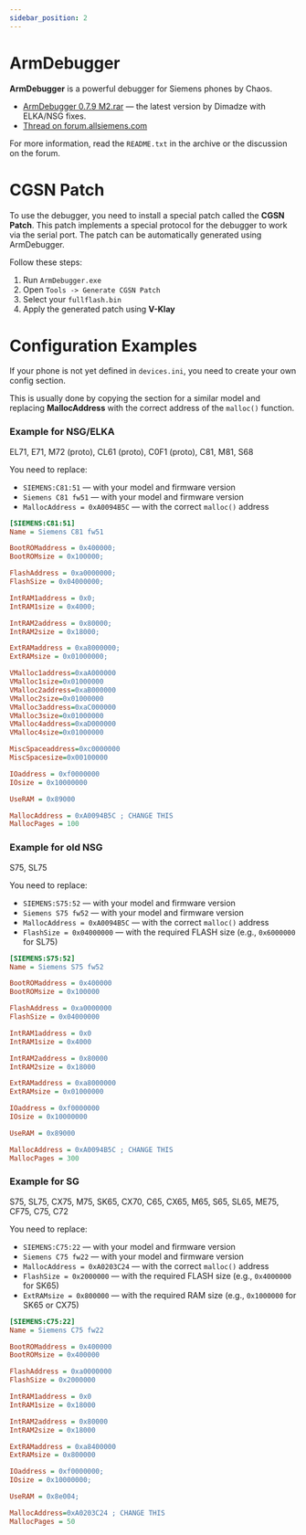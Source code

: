```yaml
---
sidebar_position: 2
---
```


# ArmDebugger

**ArmDebugger** is a powerful debugger for Siemens phones by Chaos.

* [ArmDebugger 0.7.9 M2.rar](https://web.archive.org/web/20160806055159/http://forum.allsiemens.com/files/armd-0.7.9m2_296.rar) — the latest version by Dimadze with ELKA/NSG fixes.
* [Thread on forum.allsiemens.com](https://web.archive.org/web/20160806060433/http://forum.allsiemens.com/viewtopic.php?t=20735)

For more information, read the `README.txt` in the archive or the discussion on the forum.

# CGSN Patch

To use the debugger, you need to install a special patch called the **CGSN Patch**. This patch implements a special protocol for the debugger to work via the serial port. The patch can be automatically generated using ArmDebugger.

Follow these steps:

1. Run `ArmDebugger.exe`
2. Open `Tools -> Generate CGSN Patch`
3. Select your `fullflash.bin`
4. Apply the generated patch using **V-Klay**

# Configuration Examples

If your phone is not yet defined in `devices.ini`, you need to create your own config section.

This is usually done by copying the section for a similar model and replacing **MallocAddress** with the correct address of the `malloc()` function.

### Example for NSG/ELKA

EL71, E71, M72 (proto), CL61 (proto), C0F1 (proto), C81, M81, S68

You need to replace:

* `SIEMENS:C81:51` — with your model and firmware version
* `Siemens C81 fw51` — with your model and firmware version
* `MallocAddress = 0xA0094B5C` — with the correct `malloc()` address

```ini
[SIEMENS:C81:51]
Name = Siemens C81 fw51

BootROMaddress = 0x400000;
BootROMsize = 0x100000;

FlashAddress = 0xa0000000;
FlashSize = 0x04000000;

IntRAM1address = 0x0;
IntRAM1size = 0x4000;

IntRAM2address = 0x80000;
IntRAM2size = 0x18000;

ExtRAMaddress = 0xa8000000;
ExtRAMsize = 0x01000000;

VMalloc1address=0xaA000000
VMalloc1size=0x01000000
VMalloc2address=0xaB000000
VMalloc2size=0x01000000
VMalloc3address=0xaC000000
VMalloc3size=0x01000000
VMalloc4address=0xaD000000
VMalloc4size=0x01000000

MiscSpaceaddress=0xc0000000
MiscSpacesize=0x00100000

IOaddress = 0xf0000000
IOsize = 0x10000000

UseRAM = 0x89000

MallocAddress = 0xA0094B5C ; CHANGE THIS
MallocPages = 100
```

### Example for old NSG

S75, SL75

You need to replace:

* `SIEMENS:S75:52` — with your model and firmware version
* `Siemens S75 fw52` — with your model and firmware version
* `MallocAddress = 0xA0094B5C` — with the correct `malloc()` address
* `FlashSize = 0x04000000` — with the required FLASH size (e.g., `0x6000000` for SL75)

```ini
[SIEMENS:S75:52]
Name = Siemens S75 fw52

BootROMaddress = 0x400000
BootROMsize = 0x100000

FlashAddress = 0xa0000000
FlashSize = 0x04000000

IntRAM1address = 0x0
IntRAM1size = 0x4000

IntRAM2address = 0x80000
IntRAM2size = 0x18000

ExtRAMaddress = 0xa8000000
ExtRAMsize = 0x01000000

IOaddress = 0xf0000000
IOsize = 0x10000000

UseRAM = 0x89000

MallocAddress = 0xA0094B5C ; CHANGE THIS
MallocPages = 300
```

### Example for SG

S75, SL75, CX75, M75, SK65, CX70, C65, CX65, M65, S65, SL65, ME75, CF75, C75, C72

You need to replace:

* `SIEMENS:C75:22` — with your model and firmware version
* `Siemens C75 fw22` — with your model and firmware version
* `MallocAddress = 0xA0203C24` — with the correct `malloc()` address
* `FlashSize = 0x2000000` — with the required FLASH size (e.g., `0x4000000` for SK65)
* `ExtRAMsize = 0x800000` — with the required RAM size (e.g., `0x1000000` for SK65 or CX75)

```ini
[SIEMENS:C75:22] 
Name = Siemens C75 fw22 

BootROMaddress = 0x400000
BootROMsize = 0x400000

FlashAddress = 0xa0000000
FlashSize = 0x2000000

IntRAM1address = 0x0
IntRAM1size = 0x18000

IntRAM2address = 0x80000
IntRAM2size = 0x18000

ExtRAMaddress = 0xa8400000
ExtRAMsize = 0x800000

IOaddress = 0xf0000000; 
IOsize = 0x10000000; 

UseRAM = 0x8e004; 

MallocAddress=0xA0203C24 ; CHANGE THIS
MallocPages = 50
```